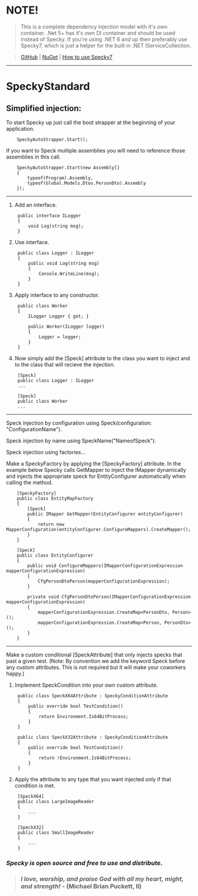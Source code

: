 # NOTE!
> This is a complete dependency injection model with it's own container.
> .Net 5+ has it's own DI container and should be used instead of Specky.
> If you're using .NET 6 and up then preferably use Specky7, which is just a helper for the built in .NET IServiceCollection.

> [GitHub](https://github.com/MichaelPuckett2/Specky7) | [NuGet](https://www.nuget.org/packages/Specky6) | [How to use Specky7](https://github.com/MichaelPuckett2/Specky7#readme)

---
# SpeckyStandard

## Simplified injection:

To start Specky up just call the boot strapper at the beginning of your application.

        SpeckyAutoStrapper.Start();

If you want to Speck multiple assemblies you will need to reference those assemblies in this call.

        SpeckyAutoStrapper.Start(new Assembly[]
        {
            typeof(Program).Assembly,
            typeof(Global.Models.Dtos.PersonDto).Assembly
        });

--------------------------------------------------------------------------------------------------------------------------

1. Add an interface.

        public interface ILogger
        {
            void Log(string msg);
        }

2. Use interface.
        
        public class Logger : ILogger
        {
            public void Log(string msg)
            {
                Console.WriteLine(msg);
            }
        }

3. Apply interface to any constructor.

        public class Worker
        {
            ILogger Logger { get; }

            public Worker(ILogger logger)
            {
                Logger = logger;
            }
        }

4. Now simply add the [Speck] attribute to the class you want to inject and to the class that will recieve the injection.

        [Speck]
        public class Logger : ILogger
        ...

        [Speck]
        public class Worker
        ...

--------------------------------------------------------------------------------------------------------------------------

Speck injection by configuration using Speck(configuration: "ConfigurationName").

Speck injection by name using SpeckName("NameofSpeck").

Speck injection using factories...

Make a SpeckyFactory by applying the [SpeckyFactory] attribute.
In the example below Specky calls GetMapper to inject the IMapper dynamically and injects the appropriate speck for EntityConfigurer automatically when calling the method.

        [SpeckyFactory]
        public class EntityMapFactory
        {
            [Speck]
            public IMapper GetMapper(EntityConfigurer entityConfigurer)
            {
                return new MapperConfiguration(entityConfigurer.ConfigureMappers).CreateMapper();
            }
        }

        [Speck]
        public class EntityConfigurer
        {
            public void ConfigureMappers(IMapperConfigurationExpression mapperConfigurationExpression)
            {
                CfgPersonDtoPerson(mapperConfigurationExpression);
            }

            private void CfgPersonDtoPerson(IMapperConfigurationExpression mapperConfigurationExpression)
            {
                mapperConfigurationExpression.CreateMap<PersonDto, Person>();
                mapperConfigurationExpression.CreateMap<Person, PersonDto>();
            }
        }

--------------------------------------------------------------------------------------------------------------------------

Make a custom conditional [SpeckAttribute] that only injects specks that past a given test. (Note: By convention we add the keyword Speck before any custom attributes.  This is not required but it will make your coworkers happy.)

1. Implement SpeckCondition into your own custom attribute.

        public class SpeckX64Attribute : SpeckyConditionAttribute
        {
            public override bool TestCondition()
            {
                return Environment.Is64BitProcess;
            }
        }

        public class SpeckX32Attribute : SpeckyConditionAttribute
        {
            public override bool TestCondition()
            {
                return !Environment.Is64BitProcess;
            }
        }

2. Apply the attribute to any type that you want injected only if that condition is met.

        [SpeckX64]
        public class LargeImageReader
        {
            ...
        }

        [SpeckX32]
        public class SmallImageReader
        {
            ...
        }


### *Specky is open source and free to use and distribute.*

> ### *I love, worship, and praise God with all my heart, might, and strength!* - **(Michael Brian Puckett, II)**
